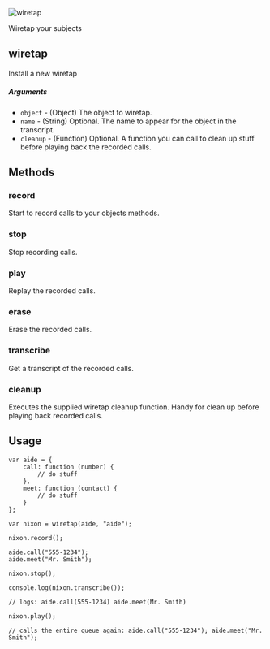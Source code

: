 ![wiretap](http://dev.phloe.net/wiretap/img/logotype.png)


Wiretap your subjects

## wiretap
Install a new wiretap
##### Arguments
* `object` - (Object) The object to wiretap.
* `name` - (String) Optional. The name to appear for the object in the transcript.
* `cleanup` - (Function) Optional. A function you can call to clean up stuff before playing back the recorded calls.
	
## Methods

### record
Start to record calls to your objects methods.

### stop
Stop recording calls.

### play
Replay the recorded calls.

### erase
Erase the recorded calls.

### transcribe
Get a transcript of the recorded calls.

### cleanup
Executes the supplied wiretap cleanup function. Handy for clean up before playing back recorded calls.


## Usage
	var aide = {
		call: function (number) {
			// do stuff
		},
		meet: function (contact) {
			// do stuff
		}
	};
	
	var nixon = wiretap(aide, "aide");
	
	nixon.record();
	
	aide.call("555-1234");
	aide.meet("Mr. Smith");
	
	nixon.stop();
	
	console.log(nixon.transcribe());
	
	// logs: aide.call(555-1234) aide.meet(Mr. Smith)
	
	nixon.play();
	
	// calls the entire queue again: aide.call("555-1234"); aide.meet("Mr. Smith");

